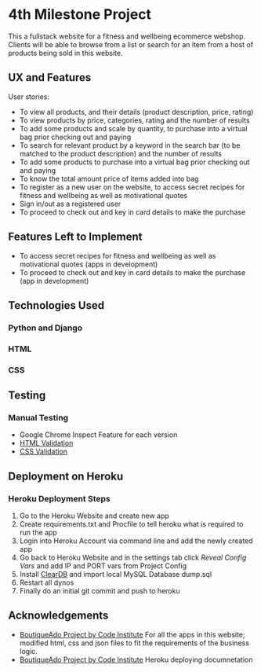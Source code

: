 # 4th Milestone Project

This a fullstack website for a fitness and wellbeing ecommerce webshop. Clients will be able to browse from a list or search for an item from a host of products being sold in this website.


## UX and Features

User stories:

- To view all products, and their details (product description, price, rating)
- To view products by price, categories, rating and the number of results
- To add some products and scale by quantity, to purchase into a virtual bag prior checking out and paying
- To search for relevant product by a keyword in the search bar (to be matched to the product description) and the number of results
- To add some products to purchase into a virtual bag prior checking out and paying
- To know the total amount price of items added into bag
- To register as a new user on the website, to access secret recipes for fitness and wellbeing as well as motivational quotes 
- Sign in/out as a registered user
- To proceed to check out and key in card details to make the purchase 


## Features Left to Implement
- To access secret recipes for fitness and wellbeing as well as motivational quotes (apps in development)
- To proceed to check out and key in card details to make the purchase (app in development)


## Technologies Used

### Python and Django

### HTML

### CSS

## Testing

### Manual Testing
- Google Chrome Inspect Feature for each version 
- [HTML Validation](https://www.freeformatter.com/html-validator.html)
- [CSS Validation](https://jigsaw.w3.org/css-validator/)


## Deployment on Heroku

### Heroku Deployment Steps 

1. Go to the Heroku Website and create new app
2. Create requirements.txt and Procfile to tell heroku what is required to run the app
3. Login into Heroku Account via command line and add the newly created app
4. Go back to Heroku Website and in the settings tab click *Reveal Config Vars* and add IP and PORT vars from Project Config
5. Install [ClearDB](https://elements.heroku.com/addons/cleardb) and import local MySQL Database dump.sql
5. Restart all dynos
6. Finally do an initial git commit and push to heroku


## Acknowledgements
- [BoutiqueAdo Project by Code Institute](https://courses.codeinstitute.net/courses/course-v1:CodeInstitute+FSF_102+Q1_2020/courseware/4201818c00aa4ba3a0dae243725f6e32/d90bfac64e564b41a177b65c34a63502/?activate_block_id=block-v1%3ACodeInstitute%2BFSF_102%2BQ1_2020%2Btype%40sequential%2Bblock%40d90bfac64e564b41a177b65c34a63502) For all the apps in this website; modified html, css and json files to fit the requirements of the business logic.
- [BoutiqueAdo Project by Code Institute](https://github.com/Code-Institute-Submissions/Garathd-milestone-project-4) Heroku deploying documnetation